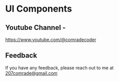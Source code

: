 # UI Components

## Youtube Channel -
https://www.youtube.com/@comradecoder


## Feedback

If you have any feedback, please reach out to me at 207comrade@gmail.com
